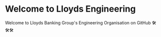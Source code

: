 # Welcome to Lloyds Engineering
Welcome to Lloyds Banking Group's Engineering Organisation on GitHub 🛠🛠🛠

